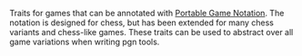 Traits for games that can be annotated with [Portable Game Notation](https://en.wikipedia.org/wiki/Portable_Game_Notation). 
The notation is designed for chess, but has been extended for many chess variants and chess-like games.
These traits can be used to abstract over all game variations when writing pgn tools.